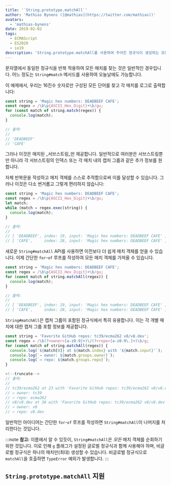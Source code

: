 ```yaml
---
title: '`String.prototype.matchAll`'
author: 'Mathias Bynens ([@mathias](https://twitter.com/mathias))'
avatars:
  - 'mathias-bynens'
date: 2019-02-02
tags:
  - ECMAScript
  - ES2020
  - io19
description: 'String.prototype.matchAll를 사용하여 주어진 정규식이 생성하는 모든 매치 객체를 쉽게 순회할 수 있습니다.'
---
```

문자열에서 동일한 정규식을 반복 적용하여 모든 매치를 찾는 것은 일반적인 경우입니다. 어느 정도는 `String#match` 메서드를 사용하여 오늘날에도 가능합니다.

이 예제에서, 우리는 16진수 숫자로만 구성된 모든 단어를 찾고 각 매치를 로그로 출력합니다:

```js
const string = 'Magic hex numbers: DEADBEEF CAFE';
const regex = /\b\p{ASCII_Hex_Digit}+\b/gu;
for (const match of string.match(regex)) {
  console.log(match);
}

// 출력:
//
// 'DEADBEEF'
// 'CAFE'
```

그러나 이것은 매치된 _서브스트링_만 제공합니다. 일반적으로 여러분은 서브스트링뿐만 아니라 각 서브스트링의 인덱스 또는 각 매치 내의 캡처 그룹과 같은 추가 정보를 원합니다.

자체 반복문을 작성하고 매치 객체를 스스로 추적함으로써 이를 달성할 수 있습니다. 그러나 이것은 다소 번거롭고 그렇게 편리하지 않습니다:

```js
const string = 'Magic hex numbers: DEADBEEF CAFE';
const regex = /\b\p{ASCII_Hex_Digit}+\b/gu;
let match;
while (match = regex.exec(string)) {
  console.log(match);
}

// 출력:
//
// [ 'DEADBEEF', index: 19, input: 'Magic hex numbers: DEADBEEF CAFE' ]
// [ 'CAFE',     index: 28, input: 'Magic hex numbers: DEADBEEF CAFE' ]
```

새로운 `String#matchAll` API를 사용하면 이전보다 더 쉽게 매치 객체를 얻을 수 있습니다. 이제 간단한 `for`-`of` 루프를 작성하여 모든 매치 객체를 가져올 수 있습니다.

```js
const string = 'Magic hex numbers: DEADBEEF CAFE';
const regex = /\b\p{ASCII_Hex_Digit}+\b/gu;
for (const match of string.matchAll(regex)) {
  console.log(match);
}

// 출력:
//
// [ 'DEADBEEF', index: 19, input: 'Magic hex numbers: DEADBEEF CAFE' ]
// [ 'CAFE',     index: 28, input: 'Magic hex numbers: DEADBEEF CAFE' ]
```

`String#matchAll`은 캡처 그룹이 포함된 정규식에서 특히 유용합니다. 이는 각 개별 매치에 대한 캡처 그룹 포함 정보를 제공합니다.

```js
const string = 'Favorite GitHub repos: tc39/ecma262 v8/v8.dev';
const regex = /\b(?<owner>[a-z0-9]+)\/(?<repo>[a-z0-9\.]+)\b/g;
for (const match of string.matchAll(regex)) {
  console.log(`${match[0]} at ${match.index} with '${match.input}'`);
  console.log(`→ owner: ${match.groups.owner}`);
  console.log(`→ repo: ${match.groups.repo}`);
}

<!--truncate-->
// 출력:
//
// tc39/ecma262 at 23 with 'Favorite GitHub repos: tc39/ecma262 v8/v8.dev'
// → owner: tc39
// → repo: ecma262
// v8/v8.dev at 36 with 'Favorite GitHub repos: tc39/ecma262 v8/v8.dev'
// → owner: v8
// → repo: v8.dev
```

일반적인 아이디어는 간단한 `for`-`of` 루프를 작성하면 `String#matchAll`이 나머지를 처리한다는 것입니다.

:::note
**참고:** 이름에서 알 수 있듯이, `String#matchAll`은 _모든_ 매치 객체를 순회하기 위한 것입니다. 이로 인해 `g` 플래그가 설정된 글로벌 정규식과 함께 사용해야 하며, 비글로벌 정규식은 하나의 매치만(최대) 생성할 수 있습니다. 비글로벌 정규식으로 `matchAll`을 호출하면 `TypeError` 예외가 발생합니다.
:::

## `String.prototype.matchAll` 지원

<feature-support chrome="73 /blog/v8-release-73#string.prototype.matchall"
                 firefox="67"
                 safari="13"
                 nodejs="12"
                 babel="yes https://github.com/zloirock/core-js#ecmascript-string-and-regexp"></feature-support>
